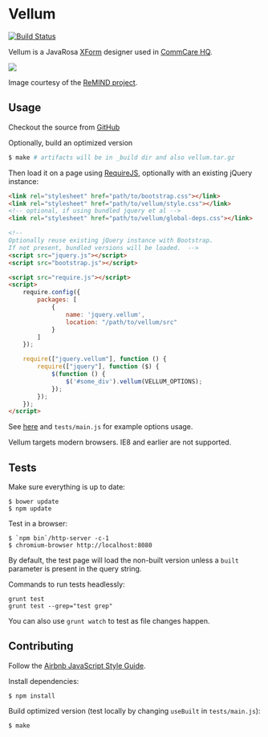 Vellum
======

[![Build Status](https://travis-ci.org/dimagi/Vellum.svg?branch=master)](https://travis-ci.org/dimagi/Vellum)

Vellum is a JavaRosa [XForm](http://en.wikipedia.org/wiki/XForms) designer used
in [CommCare HQ](http://github.com/dimagi/commcare-hq).

![](http://i.imgur.com/PvrL8Rr.jpg)

Image courtesy of the [ReMIND
project](https://www.commcarehq.org/exchange/325775003aa58cfcefbc75cfdf132e4d/info/).

Usage
-----

Checkout the source from [GitHub](https://github.com/dimagi/Vellum)

Optionally, build an optimized version

```sh
$ make # artifacts will be in _build dir and also vellum.tar.gz
```

Then load it on a page using [RequireJS](http://requirejs.org), optionally with
an existing jQuery instance:

```html
<link rel="stylesheet" href="path/to/bootstrap.css"></link>
<link rel="stylesheet" href="path/to/vellum/style.css"></link>
<!-- optional, if using bundled jquery et al -->
<link rel="stylesheet" href="path/to/vellum/global-deps.css"></link>

<!-- 
Optionally reuse existing jQuery instance with Bootstrap.  
If not present, bundled versions will be loaded.  -->
<script src="jquery.js"></script>
<script src="bootstrap.js"></script>

<script src="require.js"></script>
<script>
    require.config({
        packages: [
            {
                name: 'jquery.vellum',
                location: "/path/to/vellum/src"
            }
        ]
    });

    require(["jquery.vellum"], function () {
        require(["jquery"], function ($) {
            $(function () {
                $('#some_div').vellum(VELLUM_OPTIONS);
            });
        });
    });
</script>
```

See
[here](https://github.com/dimagi/commcare-hq/blob/master/corehq/apps/app_manager/templates/app_manager/v1/form_designer.html)
and `tests/main.js` for example options usage.

Vellum targets modern browsers.  IE8 and earlier are not supported.

Tests
-----

Make sure everything is up to date:

```
$ bower update
$ npm update
```

Test in a browser:
```
$ `npm bin`/http-server -c-1
$ chromium-browser http://localhost:8080
```

By default, the test page will load the non-built version unless a `built`
parameter is present in the query string.

Commands to run tests headlessly:
```
grunt test
grunt test --grep="test grep"
```

You can also use `grunt watch` to test as file changes happen.

Contributing
------------

Follow the [Airbnb JavaScript Style Guide](https://github.com/airbnb/javascript).

Install dependencies:
```
$ npm install
```

Build optimized version (test locally by changing `useBuilt` in `tests/main.js`):
```
$ make
```
